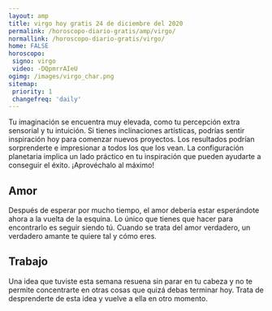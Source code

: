```yaml
---
layout: amp
title: virgo hoy gratis 24 de diciembre del 2020 
permalink: /horoscopo-diario-gratis/amp/virgo/
normallink: /horoscopo-diario-gratis/virgo/
home: FALSE
horoscopo:
 signo: virgo
 video: -DQpmrrAIeU
ogimg: /images/virgo_char.png
sitemap:
 priority: 1
 changefreq: 'daily'
---
```



Tu imaginación se encuentra muy elevada, como tu percepción extra sensorial y tu intuición. Si tienes inclinaciones artísticas, podrías sentir inspiración hoy para comenzar nuevos proyectos. Los resultados podrían sorprenderte e impresionar a todos los que los vean. La configuración planetaria implica un lado práctico en tu inspiración que pueden ayudarte a conseguir el éxito. ¡Aprovéchalo al máximo!

## Amor

Después de esperar por mucho tiempo, el amor debería estar esperándote ahora a la vuelta de la esquina. Lo único que tienes que hacer para encontrarlo es seguir siendo tú. Cuando se trata del amor verdadero, un verdadero amante te quiere tal y cómo eres.

## Trabajo

Una idea que tuviste esta semana resuena sin parar en tu cabeza y no te permite concentrarte en otras cosas que quizá debas terminar hoy. Trata de desprenderte de esta idea y vuelve a ella en otro momento.